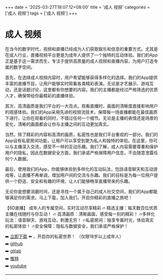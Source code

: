 +++
date = '2025-03-27T18:07:12+08:00'
title = '成人 视频'
categories = ['成人 视频']
tags = ['成人 视频']
+++

# 成人 视频

在当今的数字时代，视频和直播已经成为人们获取娱乐和信息的重要方式。尤其是在成人行业，直播视频平台更是为成年人提供了一个独特的互动体验。我们的App正是基于这一需求而生，专注于提供高质量的成人视频和直播内容，为用户打造专属的数字空间。

首先，在选择成人视频内容时，用户希望能够获得多样化的选择。我们的App提供丰富的直播节目，让用户能够实时观看各类精彩表演。无论是才艺展示、游戏互动，还是话题讨论，这里都有你想要的内容。我们的主播都是经过严格筛选的优质人才，确保带给你最精彩的直播体验。

其次，高清画质是我们平台的一大亮点。观看直播时，画面的清晰度直接影响用户的观感体验。我们的App采用先进的视频流技术，保障每一场直播都能在最佳画质下进行，让你在观看的同时，不错过任何一个细节。无论是主播的表情还是场景的变化，清晰的画面都会让你与主播之间的互动更加真实。

当然，除了精彩的内容和高清的画质，私密性也是我们平台重视的一部分。我们的App设有私密房间功能，让用户可以享受到更为私人和独特的体验。在这里，你可以与主播深入交流，感受不一样的互动乐趣。我们了解，成人内容需要尊重和保护用户的隐私，因此在数据安全方面，我们承诺严格保障用户信息，不会随意泄露任何个人数据。

最后，使用我们的App，你能够体验到多样化的互动玩法，包括语音聊天和互动游戏等，让直播不再单调，增加用户间的交流与乐趣。我们的目标是为每一位用户提供一个舒适、安全和有趣的环境，让人们能够畅享直播带来的乐趣。

无论你是想要消磨时间，还是寻找一个属于自己的成人社交空间，我们的App都能够满足你的需求。马上下载，加入我们，开启你精彩的直播之旅吧！

【6D直播】
成年人的专属空间，实时互动尽享精彩
🔥 精选主播：每天数百位优质主播在线随时与你互动！
🔥 高清画质：清晰画面，感受每一刻的精彩！
🔥多样化玩法：语音聊天、游戏互动，刺激无穷！
🔥私密房间：独享专属时光，体验真实的私密体验！
🔥安全保障：隐私与数据安全，我们承诺严格保护！

➡️ [立即下载](https://down123.s3.ap-east-1.amazonaws.com/down/down.html?channelCode=blog) ⬅️ ，开启你的私密世界！ （仅限18岁以上成年人）  
➡️ [github](https://aldult-live.github.io/)  
➡️ [gitlab](https://seo-09598d.gitlab.io/)  
➡️ [推特](https://x.com/wegame33)  
➡️ [youtube](https://www.youtube.com/@6Dlive)  

---
